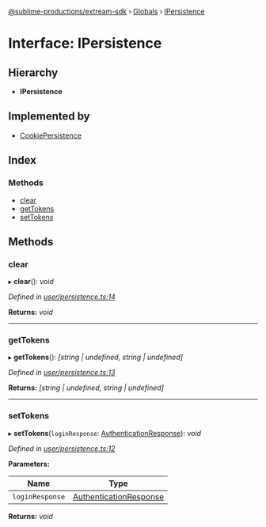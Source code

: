 [@sublime-productions/extream-sdk](../README.md) › [Globals](../globals.md) › [IPersistence](ipersistence.md)

# Interface: IPersistence

## Hierarchy

* **IPersistence**

## Implemented by

* [CookiePersistence](../classes/cookiepersistence.md)

## Index

### Methods

* [clear](ipersistence.md#clear)
* [getTokens](ipersistence.md#gettokens)
* [setTokens](ipersistence.md#settokens)

## Methods

###  clear

▸ **clear**(): *void*

*Defined in [user/persistence.ts:14](https://github.com/Extream-SaaS/ex-sdk/blob/936e0b7/src/user/persistence.ts#L14)*

**Returns:** *void*

___

###  getTokens

▸ **getTokens**(): *[string | undefined, string | undefined]*

*Defined in [user/persistence.ts:13](https://github.com/Extream-SaaS/ex-sdk/blob/936e0b7/src/user/persistence.ts#L13)*

**Returns:** *[string | undefined, string | undefined]*

___

###  setTokens

▸ **setTokens**(`loginResponse`: [AuthenticationResponse](authenticationresponse.md)): *void*

*Defined in [user/persistence.ts:12](https://github.com/Extream-SaaS/ex-sdk/blob/936e0b7/src/user/persistence.ts#L12)*

**Parameters:**

Name | Type |
------ | ------ |
`loginResponse` | [AuthenticationResponse](authenticationresponse.md) |

**Returns:** *void*
